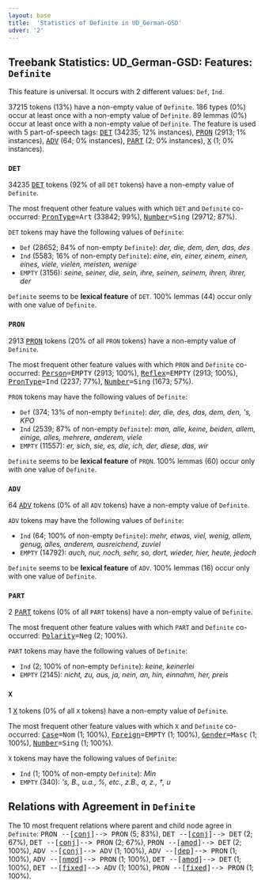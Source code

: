 ```yaml
---
layout: base
title:  'Statistics of Definite in UD_German-GSD'
udver: '2'
---
```


## Treebank Statistics: UD_German-GSD: Features: `Definite`

This feature is universal.
It occurs with 2 different values: `Def`, `Ind`.

37215 tokens (13%) have a non-empty value of `Definite`.
186 types (0%) occur at least once with a non-empty value of `Definite`.
89 lemmas (0%) occur at least once with a non-empty value of `Definite`.
The feature is used with 5 part-of-speech tags: <tt><a href="de_gsd-pos-DET.html">DET</a></tt> (34235; 12% instances), <tt><a href="de_gsd-pos-PRON.html">PRON</a></tt> (2913; 1% instances), <tt><a href="de_gsd-pos-ADV.html">ADV</a></tt> (64; 0% instances), <tt><a href="de_gsd-pos-PART.html">PART</a></tt> (2; 0% instances), <tt><a href="de_gsd-pos-X.html">X</a></tt> (1; 0% instances).

### `DET`

34235 <tt><a href="de_gsd-pos-DET.html">DET</a></tt> tokens (92% of all `DET` tokens) have a non-empty value of `Definite`.

The most frequent other feature values with which `DET` and `Definite` co-occurred: <tt><a href="de_gsd-feat-PronType.html">PronType</a></tt><tt>=Art</tt> (33842; 99%), <tt><a href="de_gsd-feat-Number.html">Number</a></tt><tt>=Sing</tt> (29712; 87%).

`DET` tokens may have the following values of `Definite`:

* `Def` (28652; 84% of non-empty `Definite`): <em>der, die, dem, den, das, des</em>
* `Ind` (5583; 16% of non-empty `Definite`): <em>eine, ein, einer, einem, einen, eines, viele, vielen, meisten, wenige</em>
* `EMPTY` (3156): <em>seine, seiner, die, sein, ihre, seinen, seinem, ihren, ihrer, der</em>

`Definite` seems to be **lexical feature** of `DET`. 100% lemmas (44) occur only with one value of `Definite`.

### `PRON`

2913 <tt><a href="de_gsd-pos-PRON.html">PRON</a></tt> tokens (20% of all `PRON` tokens) have a non-empty value of `Definite`.

The most frequent other feature values with which `PRON` and `Definite` co-occurred: <tt><a href="de_gsd-feat-Person.html">Person</a></tt><tt>=EMPTY</tt> (2913; 100%), <tt><a href="de_gsd-feat-Reflex.html">Reflex</a></tt><tt>=EMPTY</tt> (2913; 100%), <tt><a href="de_gsd-feat-PronType.html">PronType</a></tt><tt>=Ind</tt> (2237; 77%), <tt><a href="de_gsd-feat-Number.html">Number</a></tt><tt>=Sing</tt> (1673; 57%).

`PRON` tokens may have the following values of `Definite`:

* `Def` (374; 13% of non-empty `Definite`): <em>der, die, des, das, dem, den, 's, KPO</em>
* `Ind` (2539; 87% of non-empty `Definite`): <em>man, alle, keine, beiden, allem, einige, alles, mehrere, anderem, viele</em>
* `EMPTY` (11557): <em>er, sich, sie, es, die, ich, der, diese, das, wir</em>

`Definite` seems to be **lexical feature** of `PRON`. 100% lemmas (60) occur only with one value of `Definite`.

### `ADV`

64 <tt><a href="de_gsd-pos-ADV.html">ADV</a></tt> tokens (0% of all `ADV` tokens) have a non-empty value of `Definite`.

`ADV` tokens may have the following values of `Definite`:

* `Ind` (64; 100% of non-empty `Definite`): <em>mehr, etwas, viel, wenig, allem, genug, alles, anderem, ausreichend, zuviel</em>
* `EMPTY` (14792): <em>auch, nur, noch, sehr, so, dort, wieder, hier, heute, jedoch</em>

`Definite` seems to be **lexical feature** of `ADV`. 100% lemmas (16) occur only with one value of `Definite`.

### `PART`

2 <tt><a href="de_gsd-pos-PART.html">PART</a></tt> tokens (0% of all `PART` tokens) have a non-empty value of `Definite`.

The most frequent other feature values with which `PART` and `Definite` co-occurred: <tt><a href="de_gsd-feat-Polarity.html">Polarity</a></tt><tt>=Neg</tt> (2; 100%).

`PART` tokens may have the following values of `Definite`:

* `Ind` (2; 100% of non-empty `Definite`): <em>keine, keinerlei</em>
* `EMPTY` (2145): <em>nicht, zu, aus, ja, nein, an, hin, einnahm, her, preis</em>

### `X`

1 <tt><a href="de_gsd-pos-X.html">X</a></tt> tokens (0% of all `X` tokens) have a non-empty value of `Definite`.

The most frequent other feature values with which `X` and `Definite` co-occurred: <tt><a href="de_gsd-feat-Case.html">Case</a></tt><tt>=Nom</tt> (1; 100%), <tt><a href="de_gsd-feat-Foreign.html">Foreign</a></tt><tt>=EMPTY</tt> (1; 100%), <tt><a href="de_gsd-feat-Gender.html">Gender</a></tt><tt>=Masc</tt> (1; 100%), <tt><a href="de_gsd-feat-Number.html">Number</a></tt><tt>=Sing</tt> (1; 100%).

`X` tokens may have the following values of `Definite`:

* `Ind` (1; 100% of non-empty `Definite`): <em>Min</em>
* `EMPTY` (340): <em>'s, B., u.a., %, etc., z.B., a, z., †, u</em>

## Relations with Agreement in `Definite`

The 10 most frequent relations where parent and child node agree in `Definite`:
<tt>PRON --[<tt><a href="de_gsd-dep-conj.html">conj</a></tt>]--> PRON</tt> (5; 83%),
<tt>DET --[<tt><a href="de_gsd-dep-conj.html">conj</a></tt>]--> DET</tt> (2; 67%),
<tt>DET --[<tt><a href="de_gsd-dep-conj.html">conj</a></tt>]--> PRON</tt> (2; 67%),
<tt>PRON --[<tt><a href="de_gsd-dep-amod.html">amod</a></tt>]--> DET</tt> (2; 100%),
<tt>ADV --[<tt><a href="de_gsd-dep-conj.html">conj</a></tt>]--> ADV</tt> (1; 100%),
<tt>ADV --[<tt><a href="de_gsd-dep-dep.html">dep</a></tt>]--> PRON</tt> (1; 100%),
<tt>ADV --[<tt><a href="de_gsd-dep-nmod.html">nmod</a></tt>]--> PRON</tt> (1; 100%),
<tt>DET --[<tt><a href="de_gsd-dep-amod.html">amod</a></tt>]--> DET</tt> (1; 100%),
<tt>DET --[<tt><a href="de_gsd-dep-fixed.html">fixed</a></tt>]--> ADV</tt> (1; 100%),
<tt>PRON --[<tt><a href="de_gsd-dep-fixed.html">fixed</a></tt>]--> PRON</tt> (1; 100%).

